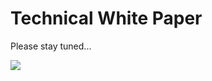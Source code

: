 ﻿# Technical White Paper

Please stay tuned...

<a href="https://gitee.com/mindspore/docs/blob/r1.3/docs/mindspore/note/source_en/design/technical_white_paper.md" target="_blank"><img src="https://gitee.com/mindspore/docs/raw/r1.3/resource/_static/logo_source.png"></a>
